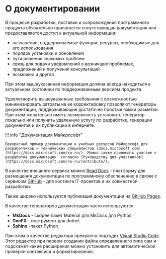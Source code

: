 # О документировании

В процессе разработки, поставки и сопровождения программного продукта обязательно прилагается сопутствующая документация или предоставляется доступ к актуальной информации:

- назначение, поддерживаемые функции, ресурсы, необходимые для его использования
- порядок установки и обновления
- пути решения знакомых проблем
- связь для подачи уведомлений о возникших проблемах, предложений и получения консультаций
- возможно и другая

При этом вышеуказанная информация должна всегда находиться в актуальном состоянии по поддерживаемым версиям продукта.

Удовлетворить вышеуказанные требования с возможностью минимизировать затраты на ее корректировку позволяют генераторы документации, поддерживающие достаточно простые языки разметки. При этом желательно иметь возможность установить генератор локально или получить удаленную услугу по разработке, генерации документов и их публикации в интернете.

!!! info "Документация Майкрософт"

    Прекрасный пример документации и учебных ресурсов Майкрософт для разработчиков и технических специалистов [docs.microsoft.com](https://docs.microsoft.com/ru-ru/). Можно также принимать участие в разработке документации  согласно [Руководству для участников](https://docs.microsoft.com/ru-ru/contribute/).

В качестве внешнего сервиса можно [Read Docs](https://readthedocs.org/) - платформу для размещения документации по программному обеспечению в связке с сервисом [GitHub](https://github.com/) - для хостинга IT-проектов и их совместной разработки.

Также широко используется публикация документации на [GitHub Pages](https://pages.github.com/).

В качестве генераторов документации часто используются:

- **MkDocs** - скорее пакет Material для MkDocs для Python
- **DocFX** - инструмент для dotnet
- **Sphinx** -пакет Python

При этом в качестве редактора прекрасно подходит [Visual Studio Code](https://code.visualstudio.com/).
Этот редактор при первом создании файла определенного типа сам и подскажет какие расширения можно установить для автоматической проверки синтаксиса и форматирования.
